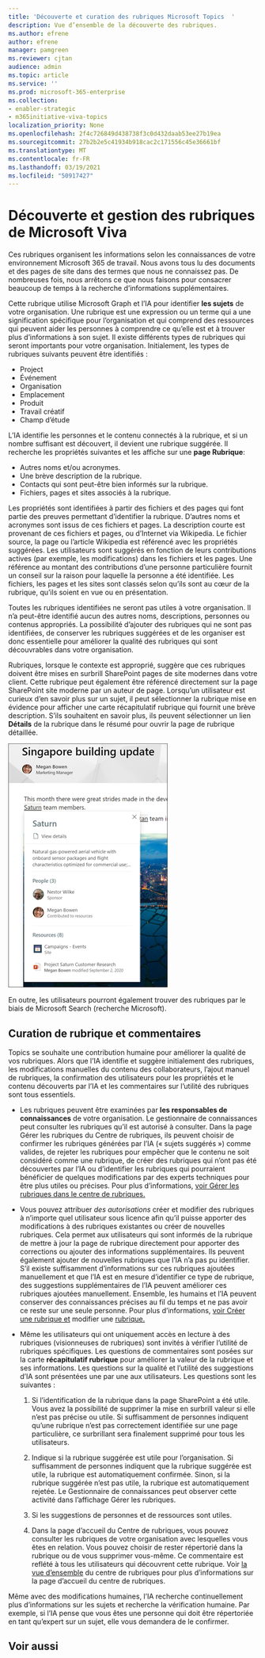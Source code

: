 ```yaml
---
title: 'Découverte et curation des rubriques Microsoft Topics  '
description: Vue d’ensemble de la découverte des rubriques.
ms.author: efrene
author: efrene
manager: pamgreen
ms.reviewer: cjtan
audience: admin
ms.topic: article
ms.service: ''
ms.prod: microsoft-365-enterprise
ms.collection:
- enabler-strategic
- m365initiative-viva-topics
localization_priority: None
ms.openlocfilehash: 2f4c726849d438738f3c0d432daab53ee27b19ea
ms.sourcegitcommit: 27b2b2e5c41934b918cac2c171556c45e36661bf
ms.translationtype: MT
ms.contentlocale: fr-FR
ms.lasthandoff: 03/19/2021
ms.locfileid: "50917427"
---
```

# <a name="microsoft-viva-topics-discovery-and-curation"></a>Découverte et gestion des rubriques de Microsoft Viva 

Ces rubriques organisent les informations selon les connaissances de votre environnement Microsoft 365 de travail. Nous avons tous lu des documents et des pages de site dans des termes que nous ne connaissez pas. De nombreuses fois, nous arrêtons ce que nous faisons pour consacrer beaucoup de temps à la recherche d’informations supplémentaires.

Cette rubrique utilise Microsoft Graph et l’IA pour identifier **les sujets** de votre organisation.  Une rubrique est une expression ou un terme qui a une signification spécifique pour l’organisation et qui comprend des ressources qui peuvent aider les personnes à comprendre ce qu’elle est et à trouver plus d’informations à son sujet. Il existe différents types de rubriques qui seront importants pour votre organisation. Initialement, les types de rubriques suivants peuvent être identifiés :
- Project
- Événement
- Organisation
- Emplacement
- Produit
- Travail créatif
- Champ d’étude

L’IA identifie les personnes et le contenu connectés à la rubrique, et si un nombre suffisant est découvert, il devient une rubrique suggérée. Il recherche les propriétés suivantes et les affiche sur une **page Rubrique**:
- Autres noms et/ou acronymes.
- Une brève description de la rubrique.
- Contacts qui sont peut-être bien informés sur la rubrique.
- Fichiers, pages et sites associés à la rubrique.

Les propriétés sont identifiées à partir des fichiers et des pages qui font partie des preuves permettant d’identifier la rubrique. D’autres noms et acronymes sont issus de ces fichiers et pages. La description courte est provenant de ces fichiers et pages, ou d’Internet via Wikipedia. Le fichier source, la page ou l’article Wikipedia est référencé avec les propriétés suggérées. Les utilisateurs sont suggérés en fonction de leurs contributions actives (par exemple, les modifications) dans les fichiers et les pages. Une référence au montant des contributions d’une personne particulière fournit un conseil sur la raison pour laquelle la personne a été identifiée. Les fichiers, les pages et les sites sont classés selon qu’ils sont au cœur de la rubrique, qu’ils soient en vue ou en présentation. 

Toutes les rubriques identifiées ne seront pas utiles à votre organisation. Il n’a peut-être identifié aucun des autres noms, descriptions, personnes ou contenus appropriés. La possibilité d’ajouter des rubriques qui ne sont pas identifiées, de conserver les rubriques suggérées et de les organiser est donc essentielle pour améliorer la qualité des rubriques qui sont découvrables dans votre organisation.

Rubriques, lorsque le contexte est approprié, suggère que ces rubriques doivent être mises en surbrill SharePoint pages de site modernes dans votre client. Cette rubrique peut également être référencé directement sur la page SharePoint site moderne par un auteur de page. Lorsqu’un utilisateur est curieux d’en savoir plus sur un  sujet, il peut sélectionner la rubrique mise en évidence pour afficher une carte récapitulatif rubrique qui fournit une brève description. S’ils souhaitent en savoir plus, ils peuvent sélectionner un lien **Détails** de la rubrique dans le résumé pour ouvrir la page de rubrique détaillée.

![Points forts de la rubrique](../media/knowledge-management/saturn.png) </br>

En outre, les utilisateurs pourront également trouver des rubriques par le biais de Microsoft Search (recherche Microsoft).

## <a name="topic-curation-and-feedback"></a>Curation de rubrique et commentaires

Topics se souhaite une contribution humaine pour améliorer la qualité de vos rubriques. Alors que l’IA identifie et suggère initialement des rubriques, les modifications manuelles du contenu des collaborateurs, l’ajout manuel de rubriques, la confirmation des utilisateurs pour les propriétés et le contenu découverts par l’IA et les commentaires sur l’utilité des rubriques sont tous essentiels.

- Les rubriques peuvent être examinées par **les responsables de connaissances** de votre organisation. Le gestionnaire de connaissances peut consulter les rubriques qu’il est autorisé à consulter. Dans la page Gérer les rubriques du Centre de rubriques, ils peuvent choisir de confirmer les rubriques générées par l’IA (« sujets suggérés ») comme valides, de rejeter les rubriques pour empêcher que le contenu ne soit considéré comme une rubrique, de créer des rubriques qui n’ont pas été découvertes par l’IA ou d’identifier les rubriques qui pourraient bénéficier de quelques modifications par des experts techniques pour être plus utiles ou précises. Pour plus d’informations, [voir Gérer les rubriques dans le centre de rubriques.](manage-topics.md)

- Vous pouvez attribuer *des autorisations* créer et modifier des rubriques à n’importe quel utilisateur sous licence afin qu’il puisse apporter des modifications à des rubriques existantes ou créer de nouvelles rubriques. Cela permet aux utilisateurs qui sont informés de la rubrique de mettre à jour la page de rubrique directement pour apporter des corrections ou ajouter des informations supplémentaires. Ils peuvent également ajouter de nouvelles rubriques que l’IA n’a pas pu identifier. S’il existe suffisamment d’informations sur ces rubriques ajoutées manuellement et que l’IA est en mesure d’identifier ce type de rubrique, des suggestions supplémentaires de l’IA peuvent améliorer ces rubriques ajoutées manuellement. Ensemble, les humains et l’IA peuvent conserver des connaissances précises au fil du temps et ne pas avoir ce reste sur une seule personne. Pour plus d’informations, [voir Créer une rubrique et](./create-a-topic.md) modifier une [rubrique.](./edit-a-topic.md)

- Même les utilisateurs qui ont uniquement accès en lecture à des rubriques (visionneuses de rubriques) sont invités à vérifier l’utilité de rubriques spécifiques. Les questions de commentaires sont posées sur la carte **récapitulatif rubrique** pour améliorer la valeur de la rubrique et ses informations. Les questions sur la qualité et l’utilité des suggestions d’IA sont présentées une par une aux utilisateurs. Les questions sont les suivantes :</br>

    1. Si l’identification de la rubrique dans la page SharePoint a été utile. Vous avez la possibilité de supprimer la mise en surbrill valeur si elle n’est pas précise ou utile. Si suffisamment de personnes indiquent qu’une rubrique n’est pas correctement identifiée sur une page particulière, ce surbrillant sera finalement supprimé pour tous les utilisateurs. 

    2. Indique si la rubrique suggérée est utile pour l’organisation. Si suffisamment de personnes indiquent que la rubrique suggérée est utile, la rubrique est automatiquement confirmée. Sinon, si la rubrique suggérée n’est pas utile, la rubrique est automatiquement rejetée. Le Gestionnaire de connaissances peut observer cette activité dans l’affichage Gérer les rubriques.

    3. Si les suggestions de personnes et de ressources sont utiles.

    4. Dans la page d’accueil du Centre de rubriques, vous pouvez consulter les rubriques de votre organisation avec lesquelles vous êtes en relation. Vous pouvez choisir de rester répertorié dans la rubrique ou de vous supprimer vous-même. Ce commentaire est reflété à tous les utilisateurs qui découvrent cette rubrique. Voir [la vue d’ensemble](./topic-center-overview.md) du centre de rubriques pour plus d’informations sur la page d’accueil du centre de rubriques.

Même avec des modifications humaines, l’IA recherche continuellement plus d’informations sur les sujets et recherche la vérification humaine. Par exemple, si l’IA pense que vous êtes une personne qui doit être répertoriée en tant qu’expert sur un sujet, elle vous demandera de le confirmer. 


## <a name="see-also"></a>Voir aussi